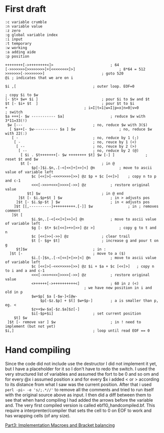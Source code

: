 # First draft #

```
:c variable crumble
:n variable value
:z zero
:g global variable index
:i input
:t temporary
:w working
:a adding aide
:p position

++++++++[->++++++++<]>							; 64
[->>>>>>>[>>>>>>>>]+[<<<<<<<<]>]					; 8*64 = 512
>>>>>>>[->>>>>>>>]							; goto 520
@i ; indicates that we are on i

$i ,[									; outer loop. EOF=0

; copy $i to $w
[- $t+ $w+ $i ]								; pour $i to $w and $t
$t [- $i+ $t  ] 							; pour $t to $i
+									; i=I|t=1|w=I|p=x|n=0|v=0
; switch
$a +++[- $w ----------- $a]						; reduce $w with 3*11=33(!)
 $w [---								; no, reduce $w with 3($)
  [ $a++[- $w----------- $a ] $w					; no, reduce $w with 22(:)
   [ -									; no, reduce by 1 (;)
    [ -									; no, reuce by 1 (<)
     [ --								; no, reuce by 2 (>)
      [ --								; no, reduce by 2 (@)
       [ $i . $t+++++++[- $w ++++++++ $t] $w [-] ]  			; reset $t and $w
       $t [- 								; in @
 			$p[-]$i.$n,.[-<[<<]+[>>]<] @n			; move to ascii value of variable left
			$c [<<]>[-<<<+>>>>[>>] @z $p + $c [<<]>]	; copy n to p and c-1
			<<<[->>>+<<<]>>>>[->>] @z			; restore original value
          $t] $w							; in @ end
      ]$t [- $i.$p+$t ] $w						; in > adjusts pos
     ]$t [- $i.$p-$t ] $w						; in < adjusts pos
    ]$t [[,----------]++++++++++.[-]] $w 				; in ; removes comment
   ]$t [
			$i.$n,.[-<[<<]+[>>]<] @n			; move to ascii value of variable left
			$g [- $t+ $c[<<]>+>[>>] @z >]			; copy g to t and n
			$c [<<]>>[->>] @z				; clear trail
			$t [- $g+ $t]					; increase g and pour t on g
	 $t]$w								; in :
  ]$t [- 								; move to a ($)
			$i.[-]$n,.[-<[<<]+[>>]<] @n			; move to ascii value of variable left
			$c [<<]>[-<<<+>>>>[>>] @z $i + $a + $c [<<]>]	; copy n to i and a and c-1
			<<<[->>>+<<<]>>>>[->>] @z			; restore original value
			<++++++[->++++++++++<]				; 60 in z (<)
									; we have new position in i and old in p
			$w+$p[ $a [-$w-]<[@w-
				$p[-$z.$p] + $t] $w+$p-]		; a is smaller than p, eg. <
			$z++$w-$a[-$z.$a]$z[-]
			$i[-$p+$i]					; set current position
    $t] $w
 ]$t [- remove var ] $w							; in ! need to implement (but not yet)
$i,]									; loop until read EOF == 0
```

# Hand compiling #
Since the code did not include use the destructor I did not implement it yet, but I have a placeholder for it so I don't have to redo the switch. I used the very structured list of variables and assumed the fort to be 0 and so om and for every @x i assumed position x and for every $x i added < or > according to its distance from what I saw was the current position. After that i used `perl -pi~ -e 's/;.*//'`
to remove all the comments and tried to run itself with the original source above as input. I then did a diff between them to see that when hand compiling I had added the arrows before the variable and. The very first compiled version is called ebf10\_handcompiled.bf. This require a interprenter/compiler that sets the cell to 0 on EOF to work and has wrapping cells (of any size).

[Part3: Implementation Macroes and Bracket balancing](Part3MacroAndBracketBalance.md)